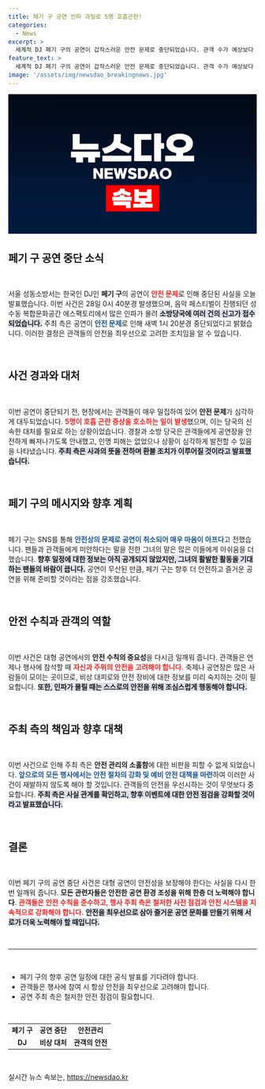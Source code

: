 ```yaml
---
title: 페기 구 공연 인파 과밀로 5명 호흡곤란!
categories:
  - News
excerpt: >
  세계적 DJ 페기 구의 공연이 갑작스러운 안전 문제로 중단되었습니다. 관객 수가 예상보다 몰리며 긴급 대처가 요구된 이번 사건, 자세한 내용과 주최 측의 대응은? 클릭해서 확인하세요!
feature_text: >
  세계적 DJ 페기 구의 공연이 갑작스러운 안전 문제로 중단되었습니다. 관객 수가 예상보다 몰리며 긴급 대처가 요구된 이번 사건, 자세한 내용과 주최 측의 대응은? 클릭해서 확인하세요!
image: '/assets/img/newsdao_breakingnews.jpg'
---
```


<p><img src="/assets/img/newsdao_breakingnews.jpg" alt="ontimetimes 속보" /></p>

<h2 data-ke-size="size26">페기 구 공연 중단 소식</h2>

<p data-ke-size="size16">&nbsp;</p>

<p>서울 성동소방서는 한국인 DJ인 <b>페기 구</b>의 공연이 <b><span style="color: #ee2323;">안전 문제</span></b>로 인해 중단된 사실을 오늘 발표했습니다. 이번 사건은 28일 0시 40분경 발생했으며, 음악 페스티벌이 진행되던 성수동 복합문화공간 에스팩토리에서 많은 인파가 몰려 <b><span style="background-color: #21538527;">소방당국에 여러 건의 신고가 접수되었습니다.</span></b> 주최 측은 공연이 <b><span style="color: #1a5490;">안전 문제</span></b>로 인해 새벽 1시 20분경 중단되었다고 밝혔습니다. 이러한 결정은 관객들의 안전을 최우선으로 고려한 조치임을 알 수 있습니다. </p>

<p data-ke-size="size16">&nbsp;</p>

<h2 data-ke-size="size26">사건 경과와 대처</h2>

<p data-ke-size="size16">&nbsp;</p>

<p>이번 공연이 중단되기 전, 현장에서는 관객들이 매우 밀집하여 있어 <b>안전 문제</b>가 심각하게 대두되었습니다. <b><span style="color: #ee2323;">5명이 호흡 곤란 증상을 호소하는 일이 발생</span></b>했으며, 이는 당국의 신속한 대처를 필요로 하는 상황이었습니다. 경찰과 소방 당국은 관객들에게 공연장을 안전하게 빠져나가도록 안내했고, 인명 피해는 없었으나 상황이 심각하게 발전할 수 있음을 나타냈습니다. <b><span style="background-color: #21538527;">주최 측은 사과의 뜻을 전하며 환불 조치가 이루어질 것이라고 발표했습니다.</span></b> </p>

<p data-ke-size="size16">&nbsp;</p>

<h2 data-ke-size="size26">페기 구의 메시지와 향후 계획</h2>

<p data-ke-size="size16">&nbsp;</p>

<p>페기 구는 SNS를 통해 <b><span style="color: #1a5490;">안전상의 문제로 공연이 취소되어 매우 마음이 아프다</span></b>고 전했습니다. 팬들과 관객들에게 미안하다는 말을 전한 그녀의 말은 많은 이들에게 아쉬움을 더했습니다. <b><span style="background-color: #21538527;">향후 일정에 대한 정보는 아직 공개되지 않았지만, 그녀의 활발한 활동을 기대하는 팬들의 바람이 큽니다.</span></b> 공연이 무산된 만큼, 페기 구는 향후 더 안전하고 즐거운 공연을 위해 준비할 것이라는 점을 강조했습니다.</p>

<p data-ke-size="size16">&nbsp;</p>

<h2 data-ke-size="size26">안전 수칙과 관객의 역할</h2>

<p data-ke-size="size16">&nbsp;</p>

<p>이번 사건은 대형 공연에서의 <b>안전 수칙의 중요성</b>을 다시금 일깨워 줍니다. 관객들은 언제나 행사에 참석할 때 <b><span style="color: #ee2323;">자신과 주위의 안전을 고려해야 합니다.</span></b> 축제나 공연장은 많은 사람들이 모이는 곳이므로, 비상 대피로와 안전 장비에 대한 정보를 미리 숙지하는 것이 필요합니다. <b><span style="background-color: #21538527;">또한, 인파가 몰릴 때는 스스로의 안전을 위해 조심스럽게 행동해야 합니다.</span></b> </p>

<p data-ke-size="size16">&nbsp;</p>

<h2 data-ke-size="size26">주최 측의 책임과 향후 대책</h2>

<p data-ke-size="size16">&nbsp;</p>

<p>이번 사건으로 인해 주최 측은 <b>안전 관리의 소홀함</b>에 대한 비판을 피할 수 없게 되었습니다. <b><span style="color: #1a5490;">앞으로의 모든 행사에서는 안전 절차의 강화 및 예비 안전 대책을 마련</span></b>하여 이러한 사건이 재발하지 않도록 해야 할 것입니다. 관객들의 안전을 우선시하는 것이 무엇보다 중요합니다. <b><span style="background-color: #21538527;">주최 측은 사실 관계를 확인하고, 향후 이벤트에 대한 안전 점검을 강화할 것이라고 발표했습니다.</span></b> </p>

<p data-ke-size="size16">&nbsp;</p>

<h2 data-ke-size="size26">결론</h2>

<p data-ke-size="size16">&nbsp;</p>

<p>이번 페기 구의 공연 중단 사건은 대형 공연이 안전성을 보장해야 한다는 사실을 다시 한번 일깨워 줍니다. <b>모든 관련자들은 안전한 공연 환경 조성을 위해 한층 더 노력해야 합니다</b>. <b><span style="color: #ee2323;">관객들은 안전 수칙을 준수하고, 행사 주최 측은 철저한 사전 점검과 안전 시스템을 지속적으로 강화해야 합니다.</span></b> <b><span style="background-color: #21538527;">안전을 최우선으로 삼아 즐거운 공연 문화를 만들기 위해 서로가 더욱 노력해야 할 때입니다.</span></b> </p>

<p data-ke-size="size16">&nbsp;</p>

<hr />

<p data-ke-size="size16">&nbsp;</p>

<ul>
<li> 페기 구의 향후 공연 일정에 대한 공식 발표를 기다려야 합니다.</li>
<li> 관객들은 행사에 참여 시 항상 안전을 최우선으로 고려해야 합니다.</li>
<li> 공연 주최 측은 철저한 안전 점검이 필요합니다.</li>
</ul>

<p data-ke-size="size16">&nbsp;</p>

<table style="width: 100%;">
<tr>
<td style="text-align: center; height: 17px;"><b>페기 구</b></td>
<td style="text-align: center; height: 17px;"><b>공연 중단</b></td>
<td style="text-align: center; height: 17px;"><b>안전관리</b></td>
</tr>
<tr>
<td style="text-align: center; height: 17px;"><b>DJ</b></td>
<td style="text-align: center; height: 17px;"><b>비상 대처</b></td>
<td style="text-align: center; height: 17px;"><b>관객의 안전</b></td>
</tr>
</table>

<p data-ke-size="size16">&nbsp;</p>
실시간 뉴스 속보는, <a href="https://newsdao.kr" rel="dofollow">https://newsdao.kr</a>


